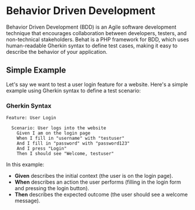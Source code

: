 # Behavior Driven Development

Behavior Driven Development (BDD) is an Agile software development technique that encourages collaboration between developers, testers, and non-technical stakeholders. Behat is a PHP framework for BDD, which uses human-readable Gherkin syntax to define test cases, making it easy to describe the behavior of your application.

## Simple Example

Let's say we want to test a user login feature for a website. Here's a simple example using Gherkin syntax to define a test scenario:

### Gherkin Syntax

```gherkin
Feature: User Login

  Scenario: User logs into the website
    Given I am on the login page
    When I fill in "username" with "testuser"
    And I fill in "password" with "password123"
    And I press "Login"
    Then I should see "Welcome, testuser"
```

In this example:

- **Given** describes the initial context (the user is on the login page).
- **When** describes an action the user performs (filling in the login form and pressing the login button).
- **Then** describes the expected outcome (the user should see a welcome message).
